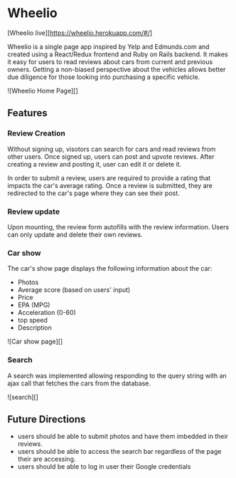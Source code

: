 # Wheelio

[Wheelio live][https://wheelio.herokuapp.com/#/]

Wheelio is a single page app inspired by Yelp and Edmunds.com and created using a React/Redux frontend and Ruby on Rails backend. 
It makes it easy for users to read reviews about cars from current and previous owners. Getting a non-biased perspective about the vehicles allows better due diligence for those looking into purchasing a specific vehicle. 

![Wheelio Home Page][]

## Features

### Review Creation

Without signing up, visotors can search for cars and read reviews from other users. Once signed up, users can post and upvote reviews.
After creating a review and posting it, user can edit it or delete it.

In order to submit a review, users are required to provide a rating that impacts the car's average rating. Once a review is submitted, they are redirected to the car's page where they can see their post.  


### Review update

Upon mounting, the review form autofills with the review information. Users can only update and delete their own reviews. 

### Car show

The car's show page displays the following information about the car: 
* Photos
* Average score (based on users' input)
* Price 
* EPA (MPG)
* Acceleration (0-60)
* top speed
* Description


![Car show page][]


### Search

A search was implemented allowing responding to the query string with an ajax call that fetches the cars from the database.

![search][]

## Future Directions

* users should be able to submit photos and have them imbedded in their reviews.
* users should be able to access the search bar regardless of the page their are accessing.
* users should be able to log in user their Google credentials

